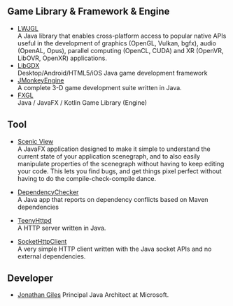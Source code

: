 ## Game Library & Framework & Engine
* [LWJGL](https://www.lwjgl.org)<br>
A Java library that enables cross-platform access to popular native APIs useful in the development of graphics (OpenGL, Vulkan, bgfx), audio (OpenAL, Opus), parallel computing (OpenCL, CUDA) and XR (OpenVR, LibOVR, OpenXR) applications.
* [LibGDX](https://libgdx.com/)<br>
Desktop/Android/HTML5/iOS Java game development framework
* [JMonkeyEngine](https://jmonkeyengine.org/)<br>
A complete 3-D game development suite written in Java.
* [FXGL](https://almasb.github.io/FXGL)<br>
Java / JavaFX / Kotlin Game Library (Engine)

## Tool
* [Scenic View](https://github.com/JonathanGiles/scenic-view)<br>
A JavaFX application designed to make it simple to understand the current state of your application scenegraph, and to also easily manipulate properties of the scenegraph without having to keep editing your code. This lets you find bugs, and get things pixel perfect without having to do the compile-check-compile dance.
* [DependencyChecker](https://github.com/JonathanGiles/DependencyChecker)<br>
A Java app that reports on dependency conflicts based on Maven dependencies

* [TeenyHttpd](https://github.com/JonathanGiles/TeenyHttpd)<br>
A HTTP server written in Java.

* [SocketHttpClient](https://github.com/JonathanGiles/SocketHttpClient)<br>
A very simple HTTP client written with the Java socket APIs and no external dependencies.

## Developer
* [Jonathan Giles](https://www.jonathangiles.net/)
Principal Java Architect at Microsoft.